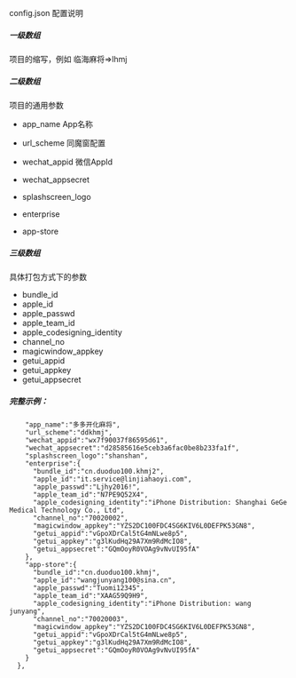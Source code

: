 config.json 配置说明

##### 一级数组

项目的缩写，例如 临海麻将=&gt;lhmj

##### 二级数组

项目的通用参数

* app\_name App名称

* url\_scheme  同魔窗配置

* wechat\_appid 微信AppId
* wechat\_appsecret 
* splashscreen\_logo
* enterprise
* app-store 

##### 三级数组

具体打包方式下的参数

* bundle\_id 
* apple\_id
* apple\_passwd
* apple\_team\_id
* apple\_codesigning\_identity
* channel\_no
* magicwindow\_appkey
* getui\_appid
* getui\_appkey
* getui\_appsecret



##### 完整示例：

```
    "app_name":"多多开化麻将",  
    "url_scheme":"ddkhmj",
    "wechat_appid":"wx7f90037f86595d61",
    "wechat_appsecret":"d28585616e5ceb3a6fac0be8b233fa1f",
    "splashscreen_logo":"shanshan",
    "enterprise":{
      "bundle_id":"cn.duoduo100.khmj2",
      "apple_id":"it.service@linjiahaoyi.com",
      "apple_passwd":"Ljhy2016!",
      "apple_team_id":"N7PE9Q52X4",
      "apple_codesigning_identity":"iPhone Distribution: Shanghai GeGe Medical Technology Co., Ltd",
      "channel_no":"70020002",
      "magicwindow_appkey":"YZS2DC100FDC4SG6KIV6L0DEFPK53GN8",
      "getui_appid":"vGpoXDrCal5tG4mNLwe8p5",
      "getui_appkey":"g3lKudHq29A7Xm9RdMcIO8",
      "getui_appsecret":"GQmOoyR0VOAg9vNvUI95fA"
    },
    "app-store":{
      "bundle_id":"cn.duoduo100.khmj",
      "apple_id":"wangjunyang100@sina.cn",
      "apple_passwd":"Tuomi12345",
      "apple_team_id":"XAAG59Q9H9",
      "apple_codesigning_identity":"iPhone Distribution: wang junyang",
      "channel_no":"70020003",
      "magicwindow_appkey":"YZS2DC100FDC4SG6KIV6L0DEFPK53GN8",
      "getui_appid":"vGpoXDrCal5tG4mNLwe8p5",
      "getui_appkey":"g3lKudHq29A7Xm9RdMcIO8",
      "getui_appsecret":"GQmOoyR0VOAg9vNvUI95fA"
    }
  },
```



